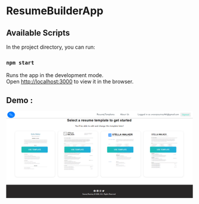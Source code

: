 # ResumeBuilderApp


## Available Scripts

In the project directory, you can run:

### `npm start`

Runs the app in the development mode.\
Open [http://localhost:3000](http://localhost:3000) to view it in the browser.

## Demo :
 
 <img src="https://github.com/swaraj961/ResumeBuilder-ReactRedux/blob/master/Screenshot.png"/>

